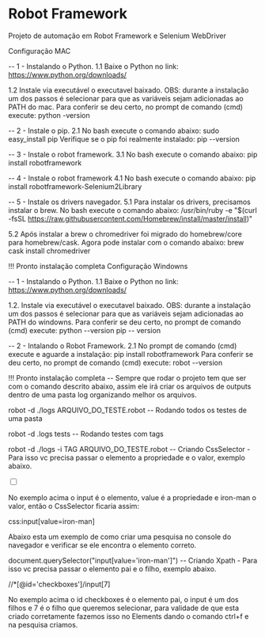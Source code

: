 # Robot Framework
Projeto de automação em Robot Framework e Selenium WebDriver

Configuração MAC

-- 1 - Instalando o Python. 1.1 Baixe o Python no link: https://www.python.org/downloads/

1.2 Instale via executável o executavel baixado. OBS: durante a instalação um dos passos é selecionar para que as variáveis sejam adicionadas ao PATH do mac.
  Para conferir se deu certo, no prompt de comando (cmd) execute:
  python -version

-- 2 - Instale o pip. 2.1 No bash execute o comando abaixo: sudo easy_install pip
  Verifique se o pip foi realmente instalado:
  pip --version

-- 3 - Instale o robot framework. 3.1 No bash execute o comando abaixo: pip install robotframework

-- 4 - Instale o robot framework 4.1 No bash execute o comando abaixo: pip install robotframework-Selenium2Library

-- 5 - Instale os drivers navegador.
  5.1 Para instalar os drivers, precisamos instalar o brew. No bash execute o comando abaixo: /usr/bin/ruby -e "$(curl -fsSL    https://raw.githubusercontent.com/Homebrew/install/master/install)"

5.2 Após instalar a brew o chromedriver foi migrado do homebrew/core para homebrew/cask.
  Agora pode instalar com o comando abaixo:
  brew cask install chromedriver

!!! Pronto instalação completa
Configuração Windowns

-- 1 - Instalando o Python. 1.1 Baixe o Python no link: https://www.python.org/downloads/

  1.2. Instale via executável o executavel baixado. OBS: durante a instalação um dos passos é selecionar para que as variáveis sejam adicionadas ao PATH do windowns.
  Para conferir se deu certo, no prompt de comando (cmd) execute:
  python --version
  pip -- version

-- 2 - Intalando o Robot Framework. 2.1 No prompt de comando (cmd) execute e aguarde a instalação: pip install robotframework Para conferir se deu certo, no prompt de comando (cmd) execute: robot --version

  !!! Pronto instalação completa
  -- Sempre que rodar o projeto tem que ser com o comando descrito abaixo, assim ele irá criar os arquivos de outputs dentro de uma pasta log organizando melhor os       arquivos.

  robot -d ./logs ARQUIVO_DO_TESTE.robot
  -- Rodando todos os testes de uma pasta

  robot -d .logs tests
  -- Rodando testes com tags

  robot -d ./logs -i TAG ARQUIVO_DO_TESTE.robot
  -- Criando CssSelector - Para isso vc precisa passar o elemento a propriedade e o valor, exemplo abaixo.

  <input type='checkbox' value='iron-man'>

  No exemplo acima o input é o elemento, value é a propriedade e iron-man o valor, então o CssSelector ficaria assim:

  css:input[value=iron-man]

  Abaixo esta um exemplo de como criar uma pesquisa no console do navegador e verificar se ele encontra o elemento correto.

  document.querySelector("input[value='iron-man']")
  -- Criando Xpath - Para isso vc precisa passar o elemento pai e o filho, exemplo abaixo.

  //*[@id='checkboxes']/input[7]

  No exemplo acima o id checkboxes é o elemento pai, o input é um dos filhos e 7 é o filho que queremos selecionar, para validade de que esta criado corretamente fazemos isso no Elements dando o comando ctrl+f e na pesquisa criamos.
